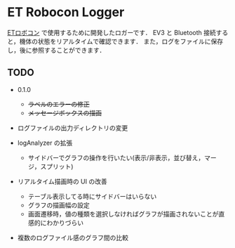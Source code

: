 # ET Robocon Logger

[ETロボコン](http://www.etrobo.jp/) で使用するために開発したロガーです．
EV3 と Bluetooth 接続すると，機体の状態をリアルタイムで確認できます．
また，ログをファイルに保存し，後に参照することができます．

## TODO

- 0.1.0
  - ~~ラベルのエラーの修正~~
  - ~~メッセージボックスの描画~~

- ログファイルの出力ディレクトリの変更
- logAnalyzer の拡張
  - サイドバーでグラフの操作を行いたい(表示/非表示，並び替え，マージ，スプリット)
- リアルタイム描画時の UI の改善
  - テーブル表示してる時にサイドバーはいらない
  - グラフの描画幅の設定
  - 画面遷移時，値の種類を選択しなければグラフが描画されないことが直感的にわかりづらい
- 複数のログファイル感のグラフ間の比較

